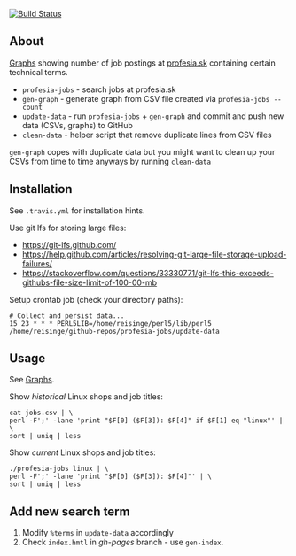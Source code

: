 [![Build Status](https://travis-ci.org/jreisinger/profesia-jobs.svg?branch=master)](https://travis-ci.org/jreisinger/profesia-jobs)

## About

[Graphs](http://jreisinger.github.io/profesia-jobs/) showing number of job
postings at [profesia.sk](http://profesia.sk) containing certain technical
terms.

* `profesia-jobs` - search jobs at profesia.sk
* `gen-graph` - generate graph from CSV file created via `profesia-jobs --count`
* `update-data` - run `profesia-jobs` + `gen-graph` and commit and push new data (CSVs, graphs) to GitHub
* `clean-data` - helper script that remove duplicate lines from CSV files

`gen-graph` copes with duplicate data but you might want to clean up your
CSVs from time to time anyways by running `clean-data`

## Installation

See `.travis.yml` for installation hints.

Use git lfs for storing large files:

* https://git-lfs.github.com/
* https://help.github.com/articles/resolving-git-large-file-storage-upload-failures/
* https://stackoverflow.com/questions/33330771/git-lfs-this-exceeds-githubs-file-size-limit-of-100-00-mb

Setup crontab job (check your directory paths):

```
# Collect and persist data...
15 23 * * * PERL5LIB=/home/reisinge/perl5/lib/perl5 /home/reisinge/github-repos/profesia-jobs/update-data
```

## Usage

See [Graphs](http://jreisinger.github.io/profesia-jobs/).

Show *historical* Linux shops and job titles:

```
cat jobs.csv | \
perl -F';' -lane 'print "$F[0] ($F[3]): $F[4]" if $F[1] eq "linux"' | \
sort | uniq | less
```

Show *current* Linux shops and job titles:

```
./profesia-jobs linux | \
perl -F';' -lane 'print "$F[0] ($F[3]): $F[4]"' | \
sort | uniq | less
```

## Add new search term

1. Modify `%terms` in `update-data` accordingly
2. Check `index.hmtl` in *gh-pages* branch - use `gen-index`.
